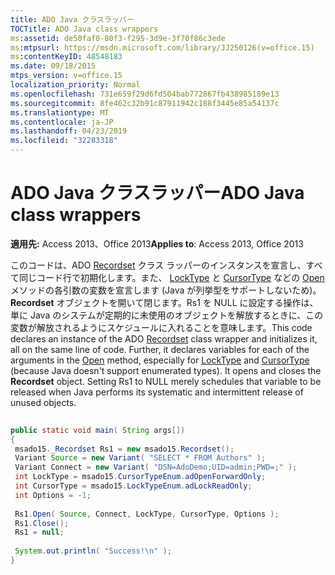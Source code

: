 ```yaml
---
title: ADO Java クラスラッパー
TOCTitle: ADO Java class wrappers
ms:assetid: de50faf0-80f3-f295-3d9e-3f70f86c3ede
ms:mtpsurl: https://msdn.microsoft.com/library/JJ250126(v=office.15)
ms:contentKeyID: 48548183
ms.date: 09/18/2015
mtps_version: v=office.15
localization_priority: Normal
ms.openlocfilehash: 731e659f29d6fd504bab772867fb438985189e13
ms.sourcegitcommit: 8fe462c32b91c87911942c188f3445e85a54137c
ms.translationtype: MT
ms.contentlocale: ja-JP
ms.lasthandoff: 04/23/2019
ms.locfileid: "32283318"
---
```

# <a name="ado-java-class-wrappers"></a><span data-ttu-id="24b69-102">ADO Java クラスラッパー</span><span class="sxs-lookup"><span data-stu-id="24b69-102">ADO Java class wrappers</span></span>


<span data-ttu-id="24b69-103">**適用先:** Access 2013、Office 2013</span><span class="sxs-lookup"><span data-stu-id="24b69-103">**Applies to**: Access 2013, Office 2013</span></span>

<span data-ttu-id="24b69-p101">このコードは、ADO [Recordset](recordset-object-ado.md) クラス ラッパーのインスタンスを宣言し、すべて同じコード行で初期化します。また、 [LockType](open-method-ado-recordset.md) と [CursorType](locktype-property-ado.md) などの [Open](cursortype-property-ado.md) メソッドの各引数の変数を宣言します (Java が列挙型をサポートしないため)。 **Recordset** オブジェクトを開いて閉じます。Rs1 を NULL に設定する操作は、単に Java のシステムが定期的に未使用のオブジェクトを解放するときに、この変数が解放されるようにスケジュールに入れることを意味します。</span><span class="sxs-lookup"><span data-stu-id="24b69-p101">This code declares an instance of the ADO [Recordset](recordset-object-ado.md) class wrapper and initializes it, all on the same line of code. Further, it declares variables for each of the arguments in the [Open](open-method-ado-recordset.md) method, especially for [LockType](locktype-property-ado.md) and [CursorType](cursortype-property-ado.md) (because Java doesn't support enumerated types). It opens and closes the **Recordset** object. Setting Rs1 to NULL merely schedules that variable to be released when Java performs its systematic and intermittent release of unused objects.</span></span>

```java 
 
public static void main( String args[]) 
{ 
 msado15._Recordset Rs1 = new msado15.Recordset(); 
 Variant Source = new Variant( "SELECT * FROM Authors" ); 
 Variant Connect = new Variant( "DSN=AdoDemo;UID=admin;PWD=;" ); 
 int LockType = msado15.CursorTypeEnum.adOpenForwardOnly; 
 int CursorType = msado15.LockTypeEnum.adLockReadOnly; 
 int Options = -1; 
 
 Rs1.Open( Source, Connect, LockType, CursorType, Options ); 
 Rs1.Close(); 
 Rs1 = null; 
 
 System.out.println( "Success!\n" ); 
} 
```

